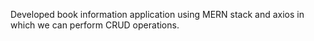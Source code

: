 Developed book information application using MERN stack and axios in which we can perform CRUD operations.

